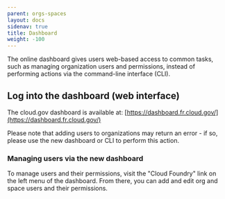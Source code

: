 ```yaml
---
parent: orgs-spaces
layout: docs
sidenav: true
title: Dashboard
weight: -100
---
```


The online dashboard gives users web-based access to common tasks, such as managing organization users and permissions, instead of performing actions via the command-line interface (CLI).

## Log into the dashboard (web interface)

The cloud.gov dashboard is available at: [https://dashboard.fr.cloud.gov/](https://dashboard.fr.cloud.gov/)

Please note that adding users to organizations may return an error - if so, please use the new dashboard or CLI to perform this action.

### Managing users via the new dashboard

To manage users and their permissions, visit the "Cloud Foundry" link on the left menu of the dashboard. From there, you can add and edit org and space users and their permissions.
